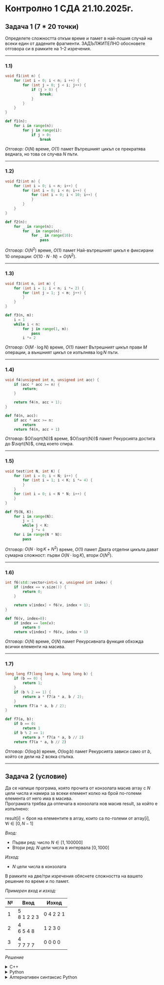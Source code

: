 # Контролно 1 СДА 21.10.2025г.

## Задача 1 (7 * 20 точки)

Определете сложността откъм време и памет в най-лошия случай на всеки един от дадените фрагменти.
ЗАДЪЛЖИТЕЛНО обосновете отговора си в рамките на 1–2 изречения.

---

### 1.1)

```cpp
void f1(int n) {
	for (int i = 0; i < n; i ++) {
		for (int j = 0; j < i; j++) {
			if (j > 0) {
				break;
			}
		}
	}
}
```

```python
def f1(n):
    for i in range(n):
        for j in range(i):
            if j > 0:
                break
```

*Отговор:* $O(N)$ време, $O(1)$ памет
Вътрешният цикъл се прекратява веднага, но това се случва $N$ пъти.

---

### 1.2)

```cpp
void f2(int n) {
	for (int i = 0; i < n; i++) {
		for (int i = 0; i < n; i++) {
			for (int i = 0; i < 10; i++) {
			}
		}
	}
}
```

```python
def f2(n):
    for _ in range(n):
        for _ in range(n):
            for _ in range(10):
                pass
```

*Отговор:* $O(N^2)$ време, $O(1)$ памет
Най-вътрешният цикъл е фиксирани 10 операции: $O(10 \cdot N \cdot N) = O(N^2)$.

---

### 1.3)

```cpp
void f3(int n, int m) {
	for (int i = 1; i < n; i *= 2) {
		for (int j = 1; j < m; j++) {
	 	}
	}
}
```

```python
def f3(n, m):
    i = 1
    while i < n:
        for j in range(1, m):
            pass
        i *= 2
```

*Отговор:* $O(M \cdot \log N)$ време, $O(1)$ памет
Вътрешният цикъл прави $M$ операции, а външният цикъл се изпълнява $\log N$ пъти.

---

### 1.4)

```cpp
void f4(unsigned int n, unsigned int acc) {
	if (acc * acc >= n) {
		return;
	}

	return f4(n, acc + 1);
}
```

```python
def f4(n, acc):
    if acc * acc >= n:
        return
    return f4(n, acc + 1)
```

*Отговор:* $O(\sqrt{N})$ време, $O(\sqrt{N})$ памет
Рекурсията достига до $\sqrt{N}$, след което спира.

---

### 1.5)

```cpp
void test(int N, int K) {
	for (int i = 0; i < N; i++) {
		for (int i = 1; i < K; i *= 4) {
		}
	}
	for (int i = 0; i < N * N; i++) {
	}
}
```

```python
def f5(N, K):
    for i in range(N):
        j = 1
        while j < K:
            j *= 4
    for i in range(N * N):
        pass
```

*Отговор:* $O(N \cdot \log K + N^2)$ време, $O(1)$ памет
Двата отделни цикъла дават сумарна сложност: първи $O(N \cdot \log K)$, втори $O(N^2)$.

---

### 1.6)

```cpp
int f6(std::vector<int>& v, unsigned int index) {
	if (index == v.size()) {
		return 0;
	}

	return v[index] + f6(v, index + 1);
}
```

```python
def f6(v, index=0):
    if index == len(v):
        return 0
    return v[index] + f6(v, index + 1)
```

*Отговор:* $O(N)$ време, $O(N)$ памет
Рекурсивната функция обхожда всички елементи на масива.

---

### 1.7)

```cpp
long long f7(long long a, long long b) {
	if (b == 0) {
		return 1;
	}
	if (b % 2 == 1) {
		return a * f7(a * a, b / 2);
	}
	return f7(a * a, b / 2);
}
```

```python
def f7(a, b):
    if b == 0:
        return 1
    if b % 2 == 1:
        return a * f7(a * a, b // 2)
    return f7(a * a, b // 2)
```

*Отговор:* $O(\log b)$ време, $O(\log b)$ памет
Рекурсията зависи само от $b$, който се дели на $2$ всяка стъпка.

---


## Задача 2 (условие)

Да се напише програма, която прочита от конзолата масив $\text{array}$ с $N$ цели числа и намира за всеки елемент колко на брой по-големи елемента от него има в масива.  
Програмата трябва да отпечата в конзолата нов масив $\text{result}$, за който е изпълнено:

$\text{result}[i] = \text{броя на елементите в } \text{array} \text{, които са по-големи от } \text{array}[i], \quad \forall i \in [0, N-1]$

*Вход:*

* Първи ред: число $N \in [1, 100000]$
* Втори ред: $N$ цели числа в интервала $[0, 1000]$

*Изход:*

* $N$ цели числа в конзолата

В рамките на две/три изречения обяснете сложността на вашето решение по време и по памет.

*Примерен вход и изход:*

| №   | Вход             | Изход     |
| --- | ---------------- | --------- |
| 1   | 5 <br> 8 1 2 2 3 | 0 4 2 2 1 |
| 2   | 4 <br> 6 5 4 8   | 1 2 3 0   |
| 3   | 4 <br> 7 7 7 7   | 0 0 0 0   |

*Решение*

<details>
<summary>C++</summary>
<br>

```cpp

```

</details>

<details>
<summary>Python</summary>
<br>

```python
def solve(nums, N)
	K = max(nums) + 1
	counts = [0] * K
	results = [0] * N

	# We count the occurences of each number
	for x in nums:
		counts[x] += 1
	
	# We start a cumulative sum from the end of the array
	for i in range(K - 2, 0, -1):
		counts[i] += counts[i + 1]

	# This way counts[i] shows how many numbers are bigger than the number i - 1
	# Except for the last number, that should not throw index out of range
	for i, x in enumerate(nums):
		results[i] = counts[x + 1] if x != K - 1 else 0 

	return results

N = int(input())
nums = [int(x) for x in input().split()]

results = solve(nums, N)
print(*results)
```

</details>

<details>
<summary>Алтернативен синтаксис Python</summary>
<br>

```python
# Alternative syntax solution
N = int(input())
nums = list(map(int, input().split()))

K = max(nums) + 1
counts = [0] * K
results = [0] * N

# We count the occurences of each number
for x in nums:
	counts[x] += 1

# We start a cumulative sum from the end of the array
for i in reversed(range(K - 1)):
	counts[i] += counts[i + 1]

# This way counts[i] shows how many numbers are bigger than the number i - 1
counts += [0]

for i, x in enumerate(nums):
	results[i] = counts[x + 1]

print(*results)
```
</details>